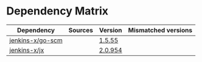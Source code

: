 # Dependency Matrix

Dependency | Sources | Version | Mismatched versions
---------- | ------- | ------- | -------------------
[jenkins-x/go-scm](https://github.com/jenkins-x/go-scm) |  | [1.5.55]() | 
[jenkins-x/jx](https://github.com/jenkins-x/jx) |  | [2.0.954](https://github.com/jenkins-x/jx/releases/tag/v2.0.954) | 
